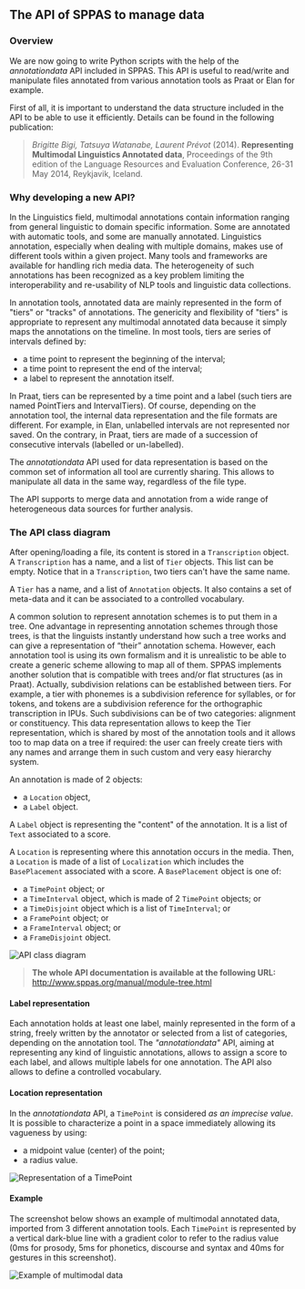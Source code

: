 ## The API of SPPAS to manage data


### Overview

We are now going to write Python scripts with the help of the 
*annotationdata* API included in SPPAS. This API is useful to read/write
and manipulate files annotated from various annotation tools as Praat
or Elan for example.

First of all, it is important to understand the data structure included in
the API to be able to use it efficiently.
Details can be found in the following publication:

> *Brigitte Bigi, Tatsuya Watanabe, Laurent Prévot* (2014).
> **Representing Multimodal Linguistics Annotated data**,
> Proceedings of the 9th edition of the Language Resources and Evaluation Conference, 26-31 May 2014, Reykjavik, Iceland.


### Why developing a new API?

In the Linguistics field, multimodal annotations contain information ranging 
from general linguistic to domain specific information. Some are annotated 
with automatic tools, and some are manually annotated.
Linguistics annotation, especially when dealing with multiple domains, 
makes use of different tools within a given project. 
Many tools and frameworks are available for handling rich media data.
The heterogeneity of such annotations has been recognized as a key problem
limiting the interoperability and re-usability of NLP tools and linguistic
data collections. 

In annotation tools, annotated data are mainly represented in the form of 
"tiers" or "tracks" of annotations. 
The genericity and flexibility of "tiers" is appropriate to represent any 
multimodal annotated data because it simply maps the annotations on the 
timeline.
In most tools, tiers are series of intervals defined by:

* a time point to represent the beginning of the interval;
* a time point to represent the end of the interval;
* a label to represent the annotation itself.

In Praat, tiers can be represented by a time point and a label (such 
tiers are named PointTiers and IntervalTiers).
Of course, depending on the annotation tool, the internal data representation 
and the file formats are different.
For example, in Elan, unlabelled intervals are not represented nor saved. 
On the contrary, in Praat, tiers are made of a succession of consecutive 
intervals (labelled or un-labelled).

The *annotationdata* API used for data representation is based on the 
common set of information all tool are currently sharing. 
This allows to manipulate all data in the same way, regardless of the file 
type. 

The API supports to merge data and annotation from a wide range of
heterogeneous data sources for further analysis.


### The API class diagram

After opening/loading a file, its content is stored in a `Transcription`
object. A `Transcription` has a name, and a list of `Tier` objects.
This list can be empty.
Notice that in a `Transcription`, two tiers can't have the same name.

A `Tier` has a name, and a list of `Annotation` objects. It also contains a 
set of meta-data and it can be associated to a controlled vocabulary.

A common solution to represent annotation schemes is to put them in a tree.
One advantage in representing annotation schemes through those trees,
is that the linguists instantly understand how such a tree works and 
can give a representation of “their” annotation schema. However, each 
annotation tool is using its own formalism and it is unrealistic to be able
to create a generic scheme allowing to map all of them.
SPPAS implements another solution that is compatible with trees and/or flat
structures (as in Praat). 
Actually, subdivision relations can be established between tiers.
For example, a tier with phonemes is a subdivision reference for syllables,
or for tokens, and tokens are a subdivision reference for the orthographic
transcription in IPUs. Such subdivisions can be of two categories:
alignment or constituency.
This data representation allows to keep the Tier representation, which is shared
by most of the annotation tools and it allows too to map data on a tree if
required: the user can freely create tiers with any names and arrange them in 
such custom and very easy hierarchy system.

An annotation is made of 2 objects:
 
- a `Location` object,
- a `Label` object.

A `Label` object is representing the "content" of the annotation. It is a list
of `Text` associated to a score.

A `Location` is representing where this annotation occurs in the media.
Then, a `Location` is made of a list of `Localization` which includes
the `BasePlacement` associated with a score.
A `BasePlacement` object is one of:
* a `TimePoint` object; or
* a `TimeInterval` object, which is made of 2 `TimePoint` objects; or
* a `TimeDisjoint` object which is a list of `TimeInterval`; or
* a `FramePoint` object; or
* a `FrameInterval` object; or
* a `FrameDisjoint` object.

![API class diagram](./etc/figures/annotationdata.png)

> **The whole API documentation is available at the following URL:**
> <http://www.sppas.org/manual/module-tree.html>


#### Label representation

Each annotation holds at least one label, mainly represented in the form of
a string, freely written by the annotator or selected from a list of 
categories, depending on the annotation tool.
The *"annotationdata"* API, aiming at representing any kind of linguistic 
annotations, allows to assign a score to each label, and allows multiple 
labels for one annotation. The API also allows to define a controlled 
vocabulary.


#### Location representation

In the *annotationdata* API, a `TimePoint` is considered *as an imprecise 
value*. It is possible to characterize a point in a space immediately allowing 
its vagueness by using:

* a midpoint value (center) of the point;
* a radius value.

![Representation of a TimePoint](./etc/figures/timepoint-represent.png)


#### Example

The screenshot below shows an example of multimodal annotated data, 
imported from 3 different annotation tools. Each `TimePoint` is 
represented by a vertical dark-blue line with a gradient color to refer 
to the radius value (0ms for prosody, 5ms for phonetics, discourse 
and syntax and 40ms for gestures in this screenshot). 

![Example of multimodal data](./etc/screenshots/Grenelle.png)

